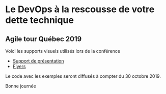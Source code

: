 # Le DevOps à la rescousse de votre dette technique

## Agile tour Québec 2019

Voici les supports visuels utilisés lors de la conférence 
- [Support de présentation](./ATQC-2019-DevOpsEtDetteTechnique-v2.pdf)
- [Flyers](./ATQC-2019-Flyers.pdf)

Le code avec les exemples seront diffusés à compter du 30 octobre 2019.

Bonne journée

